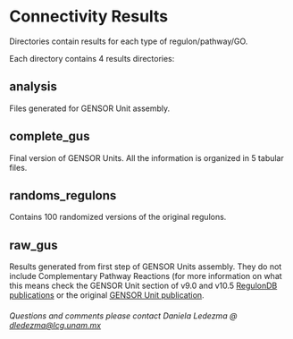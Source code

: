 # Connectivity Results
Directories contain results for each type of regulon/pathway/GO.

Each directory contains 4 results directories:

## analysis ##
Files generated for GENSOR Unit assembly.

## complete_gus ##
Final version of GENSOR Units. All the information is organized in 5 tabular files.

## randoms_regulons ##
Contains 100 randomized versions of the original regulons.

## raw_gus ##
Results generated from first step of GENSOR Units assembly. They do not include Complementary Pathway Reactions (for more information on what this means check the GENSOR Unit section of v9.0 and v10.5 [RegulonDB publications](https://academic.oup.com/nar/advance-article/doi/10.1093/nar/gky1077/5160972) or the original [GENSOR Unit publication](https://www.frontiersin.org/articles/10.3389/fmicb.2017.01466/full).

###### Questions and comments please contact Daniela Ledezma @ dledezma@lcg.unam.mx 
